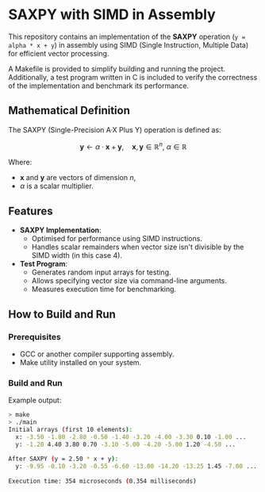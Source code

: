 # SAXPY with SIMD in Assembly

This repository contains an implementation of the **SAXPY** operation (`y = alpha * x + y`) in assembly using SIMD (Single Instruction, Multiple Data) for efficient vector processing.

A Makefile is provided to simplify building and running the project. Additionally, a test program written in C is included to verify the correctness of the implementation and benchmark its performance.

## Mathematical Definition

The SAXPY (Single-Precision A·X Plus Y) operation is defined as:

$$
\mathbf{y} \gets \alpha \cdot \mathbf{x} + \mathbf{y}, \quad \mathbf{x}, \mathbf{y} \in \mathbb{R}^n, \ \alpha \in \mathbb{R}
$$

Where:
- $\mathbf{x}$ and $\mathbf{y}$ are vectors of dimension $n$,
- $\alpha$ is a scalar multiplier.

## Features
- **SAXPY Implementation**:
  - Optimised for performance using SIMD instructions.
  - Handles scalar remainders when vector size isn't divisible by the SIMD width (in this case 4).
- **Test Program**:
  - Generates random input arrays for testing.
  - Allows specifying vector size via command-line arguments.
  - Measures execution time for benchmarking.

## How to Build and Run

### Prerequisites
- GCC or another compiler supporting assembly.
- Make utility installed on your system.

### Build and Run
Example output:
```bash
> make
> ./main
Initial arrays (first 10 elements):
  x: -3.50 -1.80 -2.80 -0.50 -1.40 -3.20 -4.00 -3.30 0.10 -1.00 ...
  y: -1.20 4.40 3.80 0.70 -3.10 -5.00 -4.20 -5.00 1.20 -4.50 ...
  
After SAXPY (y = 2.50 * x + y):
  y: -9.95 -0.10 -3.20 -0.55 -6.60 -13.00 -14.20 -13.25 1.45 -7.00 ...
  
Execution time: 354 microseconds (0.354 milliseconds)
```
